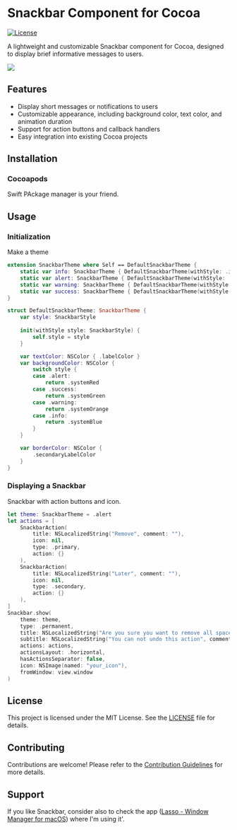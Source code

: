 # Snackbar Component for Cocoa

[![License](https://img.shields.io/badge/License-MIT-blue.svg)](LICENSE)

A lightweight and customizable Snackbar component for Cocoa, designed to display brief informative messages to users.

![](https://github.com/iSapozhnik/Snackbar/blob/main/Resources/demo_app.png)

## Features

- Display short messages or notifications to users
- Customizable appearance, including background color, text color, and animation duration
- Support for action buttons and callback handlers
- Easy integration into existing Cocoa projects

## Installation

### Cocoapods

Swift PAckage manager is your friend.


## Usage

### Initialization

Make a theme

```swift
extension SnackbarTheme where Self == DefaultSnackbarTheme {
    static var info: SnackbarTheme { DefaultSnackbarTheme(withStyle: .info) }
    static var alert: SnackbarTheme { DefaultSnackbarTheme(withStyle: .alert) }
    static var warning: SnackbarTheme { DefaultSnackbarTheme(withStyle: .warning) }
    static var success: SnackbarTheme { DefaultSnackbarTheme(withStyle: .success) }
}

struct DefaultSnackbarTheme: SnackbarTheme {
    var style: SnackbarStyle
    
    init(withStyle style: SnackbarStyle) {
        self.style = style
    }

    var textColor: NSColor { .labelColor }
    var backgroundColor: NSColor {
        switch style {
        case .alert:
            return .systemRed
        case .success:
            return .systemGreen
        case .warning:
            return .systemOrange
        case .info:
            return .systemBlue
        }
    }

    var borderColor: NSColor {
        .secondaryLabelColor
    }
}
```

### Displaying a Snackbar

Snackbar with action buttons and icon.

```swift
let theme: SnackbarTheme = .alert
let actions = [
    SnackbarAction(
        title: NSLocalizedString("Remove", comment: ""),
        icon: nil,
        type: .primary,
        action: {}
    ),
    SnackbarAction(
        title: NSLocalizedString("Later", comment: ""),
        icon: nil,
        type: .secondary,
        action: {}
    ),
]
Snackbar.show(
    theme: theme,
    type: .permanent,
    title: NSLocalizedString("Are you sure you want to remove all spaces?", comment: "").text,
    subtitle: NSLocalizedString("You can not undo this action", comment: "").text,
    actions: actions,
    actionsLayout: .horizontal,
    hasActionsSeparator: false,
    icon: NSImage(named: "your_icon"),
    fromWindow: view.window
)
```

## License

This project is licensed under the MIT License. See the [LICENSE](LICENSE) file for details.

## Contributing

Contributions are welcome! Please refer to the [Contribution Guidelines](CONTRIBUTING.md) for more details.

## Support

If you like Snackbar, consider also to check the app ([Lasso - Window Manager for macOS](https://thelasso.app)) where I'm using it'.
